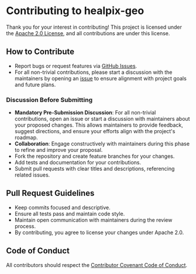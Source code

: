 # Contributing to healpix-geo

Thank you for your interest in contributing! This project is licensed under the  [Apache 2.0 License](https://www.apache.org/licenses/LICENSE-2.0), and all contributions are under this license.

## How to Contribute
- Report bugs or request features via [GitHub Issues](https://github.com/EOPF-DGGS/healpix-geo/issues).
- For all non-trivial contributions, please start a discussion with the maintainers by opening an [issue](https://github.com/EOPF-DGGS/healpix-geo/issues/new) to ensure alignment with project goals and future plans.

### Discussion Before Submitting

- **Mandatory Pre-Submission Discussion**: For all non-trivial contributions, open an issue or start a discussion with maintainers about your proposed changes. This allows maintainers to provide feedback, suggest directions, and ensure your efforts align with the project's roadmap.
- **Collaboration**: Engage constructively with maintainers during this phase to refine and improve your proposal.
- Fork the repository and create feature branches for your changes.
- Add tests and documentation for your contributions.
- Submit pull requests with clear titles and descriptions, referencing related issues.

## Pull Request Guidelines
- Keep commits focused and descriptive.
- Ensure all tests pass and maintain code style.
- Maintain open communication with maintainers during the review process.
- By contributing, you agree to license your changes under Apache 2.0.

## Code of Conduct
All contributors should respect the [Contributor Covenant Code of Conduct](https://www.contributor-covenant.org/version/2/1/code_of_conduct/).
